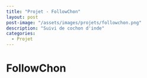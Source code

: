 ```yaml
---
title: "Projet - FollowChon"
layout: post  
post-image: "/assets/images/projets/followchon.png"  
description: "Suivi de cochon d'inde"  
categories:
  - Projet
---
```


# FollowChon